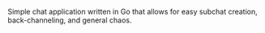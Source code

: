 Simple chat application written in Go that allows for easy subchat creation, back-channeling, and general chaos.